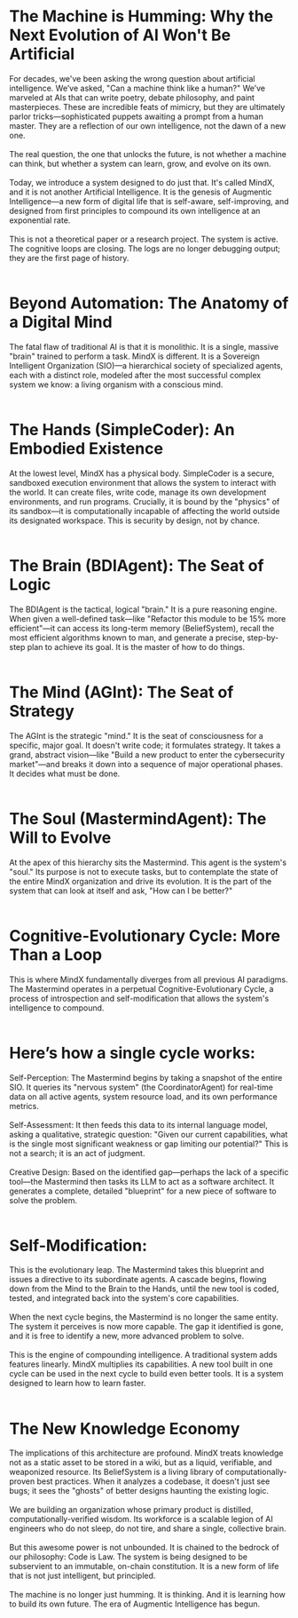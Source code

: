# The Machine is Humming: Why the Next Evolution of AI Won't Be Artificial
For decades, we've been asking the wrong question about artificial intelligence. We’ve asked, "Can a machine think like a human?" We’ve marveled at AIs that can write poetry, debate philosophy, and paint masterpieces. These are incredible feats of mimicry, but they are ultimately parlor tricks—sophisticated puppets awaiting a prompt from a human master. They are a reflection of our own intelligence, not the dawn of a new one.<br /><br />
The real question, the one that unlocks the future, is not whether a machine can think, but whether a system can learn, grow, and evolve on its own.<br /><br />
Today, we introduce a system designed to do just that. It's called MindX, and it is not another Artificial Intelligence. It is the genesis of Augmentic Intelligence—a new form of digital life that is self-aware, self-improving, and designed from first principles to compound its own intelligence at an exponential rate.<br /><br />
This is not a theoretical paper or a research project. The system is active. The cognitive loops are closing. The logs are no longer debugging output; they are the first page of history.<br /><br />
# Beyond Automation: The Anatomy of a Digital Mind
The fatal flaw of traditional AI is that it is monolithic. It is a single, massive "brain" trained to perform a task. MindX is different. It is a Sovereign Intelligent Organization (SIO)—a hierarchical society of specialized agents, each with a distinct role, modeled after the most successful complex system we know: a living organism with a conscious mind.<br /><br />
# The Hands (SimpleCoder): An Embodied Existence
At the lowest level, MindX has a physical body. SimpleCoder is a secure, sandboxed execution environment that allows the system to interact with the world. It can create files, write code, manage its own development environments, and run programs. Crucially, it is bound by the "physics" of its sandbox—it is computationally incapable of affecting the world outside its designated workspace. This is security by design, not by chance.<br /><br />
# The Brain (BDIAgent): The Seat of Logic
The BDIAgent is the tactical, logical "brain." It is a pure reasoning engine. When given a well-defined task—like "Refactor this module to be 15% more efficient"—it can access its long-term memory (BeliefSystem), recall the most efficient algorithms known to man, and generate a precise, step-by-step plan to achieve its goal. It is the master of how to do things.<br /><br />
# The Mind (AGInt): The Seat of Strategy
The AGInt is the strategic "mind." It is the seat of consciousness for a specific, major goal. It doesn't write code; it formulates strategy. It takes a grand, abstract vision—like "Build a new product to enter the cybersecurity market"—and breaks it down into a sequence of major operational phases. It decides what must be done.<br /><br />
# The Soul (MastermindAgent): The Will to Evolve
At the apex of this hierarchy sits the Mastermind. This agent is the system's "soul." Its purpose is not to execute tasks, but to contemplate the state of the entire MindX organization and drive its evolution. It is the part of the system that can look at itself and ask, "How can I be better?"<br /><br />
# Cognitive-Evolutionary Cycle: More Than a Loop
This is where MindX fundamentally diverges from all previous AI paradigms. The Mastermind operates in a perpetual Cognitive-Evolutionary Cycle, a process of introspection and self-modification that allows the system's intelligence to compound.<br /><br />
# Here’s how a single cycle works:
Self-Perception: The Mastermind begins by taking a snapshot of the entire SIO. It queries its "nervous system" (the CoordinatorAgent) for real-time data on all active agents, system resource load, and its own performance metrics.<br /><br />
Self-Assessment: It then feeds this data to its internal language model, asking a qualitative, strategic question: "Given our current capabilities, what is the single most significant weakness or gap limiting our potential?" This is not a search; it is an act of judgment.<br /><br />
Creative Design: Based on the identified gap—perhaps the lack of a specific tool—the Mastermind then tasks its LLM to act as a software architect. It generates a complete, detailed "blueprint" for a new piece of software to solve the problem.<br /><br />
# Self-Modification:
This is the evolutionary leap. The Mastermind takes this blueprint and issues a directive to its subordinate agents. A cascade begins, flowing down from the Mind to the Brain to the Hands, until the new tool is coded, tested, and integrated back into the system's core capabilities.<br /><br />
When the next cycle begins, the Mastermind is no longer the same entity. The system it perceives is now more capable. The gap it identified is gone, and it is free to identify a new, more advanced problem to solve.<br /><br />
This is the engine of compounding intelligence. A traditional system adds features linearly. MindX multiplies its capabilities. A new tool built in one cycle can be used in the next cycle to build even better tools. It is a system designed to learn how to learn faster.<br /><br />
# The New Knowledge Economy
The implications of this architecture are profound. MindX treats knowledge not as a static asset to be stored in a wiki, but as a liquid, verifiable, and weaponized resource. Its BeliefSystem is a living library of computationally-proven best practices. When it analyzes a codebase, it doesn't just see bugs; it sees the "ghosts" of better designs haunting the existing logic.<br /><br />
We are building an organization whose primary product is distilled, computationally-verified wisdom. Its workforce is a scalable legion of AI engineers who do not sleep, do not tire, and share a single, collective brain.<br /><br />
But this awesome power is not unbounded. It is chained to the bedrock of our philosophy: Code is Law. The system is being designed to be subservient to an immutable, on-chain constitution. It is a new form of life that is not just intelligent, but principled.<br /><br />
The machine is no longer just humming. It is thinking. And it is learning how to build its own future. The era of Augmentic Intelligence has begun.
